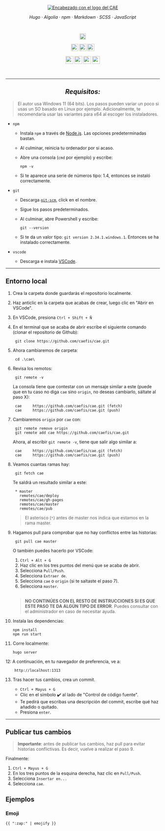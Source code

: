 <p align="center">
        <a href="https://caefis.netlify.app">
                <img src="https://i.imgur.com/KFhCdMt.png" alt="Encabezado con el logo del CAE">
        </a>
</p>
<p align="center">
        <em>
                Hugo
                · Algolia
                · npm
                · Markdown
                · SCSS
                · JavaScript
        </em>
</p><br>
<p align="center">
        <a href="https://app.netlify.com/sites/caefis/deploys">
                <img height="20" src="https://api.netlify.com/api/v1/badges/abc167f5-8dee-48db-a7da-3c97c18849be/deploy-status" alt="Netlify">
        </a>
</p>
<p align="center">
  <a href="https://www.facebook.com/caefisica">
    <img height="23" alt="Logotipo de Facebook" src="https://img.shields.io/badge/Facebook-1877F2?colorA=2c2837&colorB=c9cbff&style=for-the-badge&logo=facebook&logoColor=white"></a>
  <a href="https://twitter.com/caefisica">
    <img height="23" alt="Logotipo de Twitter" src="https://img.shields.io/badge/Twitter-1DA1F2?colorA=2c2837&colorB=c9cbff&style=for-the-badge&logo=twitter&logoColor=white"></a>
  <a href="https://instagram.com/caefisica">
    <img height="23" alt="Logotipo de Instagram" src="https://img.shields.io/badge/Instagram-E4405F?colorA=2c2837&colorB=c9cbff&style=for-the-badge&logo=instagram&logoColor=white"></a>
</p>
<p align="center">
  <img height="25" src="https://img.shields.io/badge/Author-CAE-blue.svg?colorA=2c2837&colorB=c9cbff&style=for-the-badge">
  <img height="25" src="https://img.shields.io/badge/License-MIT-green.svg?colorA=2c2837&colorB=c9cbff&style=for-the-badge">
  <img height="25" src="https://img.shields.io/github/repo-size/caefis/cae?colorA=2c2837&colorB=c9cbff&style=for-the-badge&label=Repo%20Size">
  <img height="25" src="https://img.shields.io/github/last-commit/caefis/cae?colorA=2c2837&colorB=c9cbff&style=for-the-badge&label=Last%20Commit"/>
</p><br>

---

<h2 align="center"><em>Requisitos:</em></h3> 

> El autor usa Windows 11 (64 bits). Los pasos pueden variar un poco si usas un SO basado en Linux por ejemplo. Adicionalmente, te recomendaría usar las variantes para x64 al escoger los instaladores.

* `npm`
  * Instala `npm` a través de [Node.js](https://nodejs.org/es/download/). Las opciones predeterminadas bastan. 
  * Al culminar, reinicia tu ordenador por si acaso.
  * Abre una consola (`cmd` por ejemplo) y escribe:

        npm -v
  * Si te aparece una serie de números tipo: 1.4, entonces se instaló correctamente.

* `git`
  * Descarga [`git-scm`](https://git-scm.com/downloads), click en el nombre.
  * Sigue los pasos predeterminados.
  * Al culminar, abre Powershell y escribe: 

        git --version
  * Si te da un valor tipo: `git version 2.34.1.windows.1`. Entonces se ha instalado correctamente.
* `vscode`
  * Descarga e instala [VSCode](https://code.visualstudio.com/download).

---
## Entorno local

1. Crea la carpeta donde guardarás el repositorio localmente.
2. Haz anticlic en la carpeta que acabas de crear, luego clic en "Abrir en VSCode".
3. En VSCode, presiona `Ctrl + Shift + Ñ`
4. En el terminal que se acaba de abrir escribe el siguiente comando (clonar el repositorio de Github):

        git clone https://github.com/caefis/cae.git

5. Ahora cambiaremos de carpeta:
        
        cd .\cae\

6. Revisa los remotos:

        git remote -v
  
    La consola tiene que contestar con un mensaje similar a este (puede que en tu caso no diga `cae` sino `origin`, no deseas cambiarlo, sáltate al paso X):

        cae     https://github.com/caefis/cae.git (fetch)
        cae     https://github.com/caefis/cae.git (push)

7. Cambiaremos `origin` por `cae` con:

        git remote remove origin
        git remote add cae https://github.com/caefis/cae.git

    Ahora, al escribir `git remote -v`, tiene que salir algo similar a:

        cae     https://github.com/caefis/cae.git (fetch)
        cae     https://github.com/caefis/cae.git (push)

8. Veamos cuantas ramas hay:

        git fetch cae

   Te saldrá un resultado similar a este:

        * master
          remotes/cae/deploy
          remotes/cae/gh-pages
          remotes/cae/master
          remotes/cae/pub

    > El asterisco (`*`) antes de master nos indica que estamos en la rama master.

9. Hagamos pull para comprobar que no hay conflictos entre las historias:

        git pull cae master

    O también puedes hacerlo por VSCode:
      
      1. `Ctrl + Alt + G`
      2. Haz clic en los tres puntos del menú que se acaba de abrir.
      3. Selecciona `Pull/Push`.
      4. Selecciona `Extraer de`.
      5. Selecciona `cae` o `origin` (si te saltaste el paso 7).
      6. Selecciona `master`.

      </br>
  
    > **NO CONTINÚES CON EL RESTO DE INSTRUCCIONES SI ES QUE ESTE PASO TE DA ALGÚN TIPO DE ERROR**. Puedes consultar con el administrador en caso de necesitar ayuda.

10. Instala las dependencias:

        npm install
        npm run start

11. Corre localmente: 

        hugo server

12: A continuación, en tu navegador de preferencia, ve a:
        
        http://localhost:1313

13. Tras hacer tus cambios, crea un commit.

    * `Ctrl + Mayus + G`
    * Clic en el símbolo ✔️ al lado de "Control de código fuente".
    * Te pedirá que escribas una descripción del commit, escribe qué haz añadido o quitado.
    * Presiona `enter`.
---

## Publicar tus cambios

> **Importante**: antes de publicar tus cambios, haz pull para evitar historias conflictivas. Es decir, vuelve a realizar el paso 9.

Finalmente:

1. `Ctrl + Mayus + G`
2. En los tres puntos de la esquina derecha, haz clic en `Pull/Push`. 
3. Selecciona `Insertar en...`
4. Selecciona `cae`.

## Ejemplos

### Emoji

```text
{{ ":zap:" | emojify }}
```
